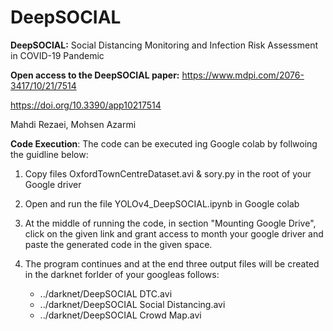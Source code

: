# DeepSOCIAL
**DeepSOCIAL:**
Social Distancing Monitoring and Infection Risk Assessment in COVID-19 Pandemic

**Open access to the DeepSOCIAL paper:**
https://www.mdpi.com/2076-3417/10/21/7514

https://doi.org/10.3390/app10217514

Mahdi Rezaei, Mohsen Azarmi 

**Code Execution**:
The code can be executed ing Google colab by follwoing the guidline below:
1. Copy files OxfordTownCentreDataset.avi & sory.py in the root of your Google driver
2. Open and run the file YOLOv4_DeepSOCIAL.ipynb in Google colab
3. At the middle of running the code, in section "Mounting Google Drive", click on the given link and grant access to month your google driver and paste the generated code in the given space.
4. The program continues and at the end three output files will be created in the darknet forlder of your googleas follows:

    * ../darknet/DeepSOCIAL DTC.avi
    * ../darknet/DeepSOCIAL Social Distancing.avi
    * ../darknet/DeepSOCIAL Crowd Map.avi
    
